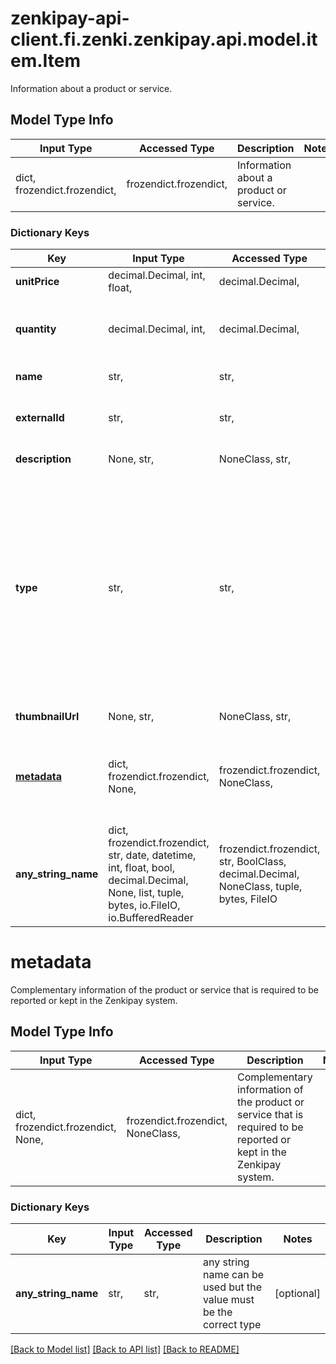 # zenkipay-api-client.fi.zenki.zenkipay.api.model.item.Item

Information about a product or service.

## Model Type Info
Input Type | Accessed Type | Description | Notes
------------ | ------------- | ------------- | -------------
dict, frozendict.frozendict,  | frozendict.frozendict,  | Information about a product or service. | 

### Dictionary Keys
Key | Input Type | Accessed Type | Description | Notes
------------ | ------------- | ------------- | ------------- | -------------
**unitPrice** | decimal.Decimal, int, float,  | decimal.Decimal,  | Unit price of the product or service. | value must be a 64 bit float
**quantity** | decimal.Decimal, int,  | decimal.Decimal,  | Total number of products or services of the order of the same type. | value must be a 64 bit integer
**name** | str,  | str,  | Short name of the product or service. | 
**externalId** | str,  | str,  | Unique identifier of the product or service assigned by the merchant. | [optional] 
**description** | None, str,  | NoneClass, str,  | Description of the product or service. | [optional] 
**type** | str,  | str,  | Indicates the model for the product delivery or service delivery.  Possible values: * WITH_CARRIER    - If a courier is going to be used for the shipment and delivery of the product or service. * WITHOUT_CARRIER - If a courier is not going to be used for the shipment and delivery of the product or service. | [optional] must be one of ["WITH_CARRIER", "WITHOUT_CARRIER", ] 
**thumbnailUrl** | None, str,  | NoneClass, str,  | Product image URL (thumbnail). | [optional] 
**[metadata](#metadata)** | dict, frozendict.frozendict, None,  | frozendict.frozendict, NoneClass,  | Complementary information of the product or service that is required to be reported or kept in the Zenkipay system. | [optional] 
**any_string_name** | dict, frozendict.frozendict, str, date, datetime, int, float, bool, decimal.Decimal, None, list, tuple, bytes, io.FileIO, io.BufferedReader | frozendict.frozendict, str, BoolClass, decimal.Decimal, NoneClass, tuple, bytes, FileIO | any string name can be used but the value must be the correct type | [optional]

# metadata

Complementary information of the product or service that is required to be reported or kept in the Zenkipay system.

## Model Type Info
Input Type | Accessed Type | Description | Notes
------------ | ------------- | ------------- | -------------
dict, frozendict.frozendict, None,  | frozendict.frozendict, NoneClass,  | Complementary information of the product or service that is required to be reported or kept in the Zenkipay system. | 

### Dictionary Keys
Key | Input Type | Accessed Type | Description | Notes
------------ | ------------- | ------------- | ------------- | -------------
**any_string_name** | str,  | str,  | any string name can be used but the value must be the correct type | [optional] 

[[Back to Model list]](../../README.md#documentation-for-models) [[Back to API list]](../../README.md#documentation-for-api-endpoints) [[Back to README]](../../README.md)


